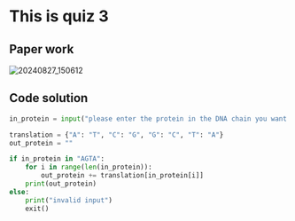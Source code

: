 # This is quiz 3
## Paper work
![20240827_150612](https://github.com/user-attachments/assets/32efc874-118f-484b-979c-07f8953fca08)

## Code solution
```.py
in_protein = input("please enter the protein in the DNA chain you want to translate: ")

translation = {"A": "T", "C": "G", "G": "C", "T": "A"}
out_protein = ""

if in_protein in "AGTA":
    for i in range(len(in_protein)):
        out_protein += translation[in_protein[i]]
    print(out_protein)
else:
    print("invalid input")
    exit()
```

